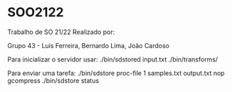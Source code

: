 # SOO2122
Trabalho de SO 21/22
Realizado por:

Grupo 43 -
Luís Ferreira,
Bernardo Lima,
João Cardoso




Para inicializar o servidor usar:
./bin/sdstored input.txt ./bin/transforms/

Para enviar uma tarefa:
./bin/sdstore proc-file 1 samples.txt output.txt nop gcompress
./bin/sdstore status
